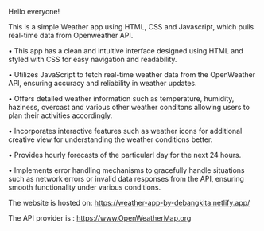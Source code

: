 Hello everyone!

This is a simple Weather app using HTML, CSS and Javascript,  which pulls real-time data from Openweather API. 

• This app has a clean and intuitive interface designed using HTML and styled with CSS for easy navigation and readability.

• Utilizes JavaScript to fetch real-time weather data from the OpenWeather API, ensuring accuracy and reliability in weather updates.

• Offers detailed weather information such as temperature, humidity, haziness, overcast and various other weather conditons allowing users to plan their activities accordingly.

• Incorporates interactive features such as weather icons  for  additional creative view for understanding the weather conditions better.

• Provides hourly  forecasts of the particularl day for the next 24 hours.

• Implements error handling mechanisms to gracefully handle situations such as network errors or invalid data responses from the API, ensuring smooth functionality under various conditions.

The website is hosted on: https://weather-app-by-debangkita.netlify.app/

The API provider is : https://www.OpenWeatherMap.org 
